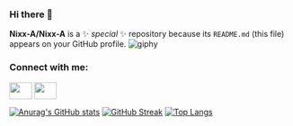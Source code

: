 ### Hi there 👋

**Nixx-A/Nixx-A** is a ✨ _special_ ✨ repository because its `README.md` (this file) appears on your GitHub profile.
![giphy](https://github.com/Nixx-A/Nixx-A/assets/71731922/f4f6cebd-1d97-429b-803f-468f26854eb1)


<h3 align="left">Connect with me:</h3>
<p align="left">
<a href="https://twitter.com/Nicolas_Ayan_" target="blank"><img align="center" src="https://cdn.jsdelivr.net/npm/simple-icons@3.0.1/icons/twitter.svg" alt="" height="30" width="40" /></a>
<a href="https://www.linkedin.com/in/nicolas-ayan-88229b213/" target="blank"><img align="center" src="https://cdn.jsdelivr.net/npm/simple-icons@3.0.1/icons/linkedin.svg" alt="" height="30" width="40" /></a>
</p>


[![Anurag's GitHub stats](https://github-readme-stats.vercel.app/api?username=Nixx-A&show_icons=true&theme=tokyonight)](https://github.com/anuraghazra/github-readme-stats)
[![GitHub Streak](https://github-readme-streak-stats.herokuapp.com?user=Nixx-A&theme=tokyonight&date_format=M%20j%5B%2C%20Y%5D)](https://git.io/streak-stats)
[![Top Langs](https://github-readme-stats.vercel.app/api/top-langs/?username=NIxx-A)](https://github.com/anuraghazra/github-readme-stats)
